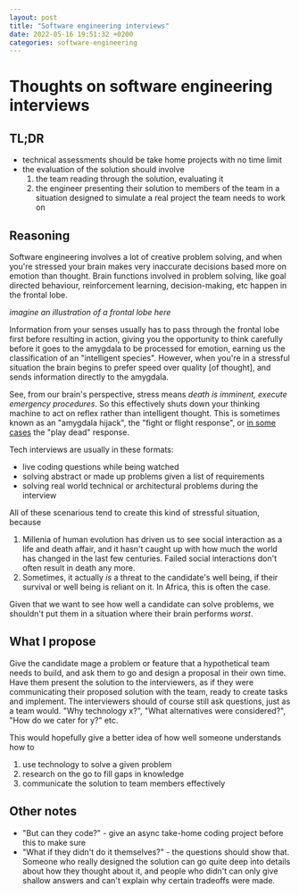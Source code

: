 ```yaml
---
layout: post
title: "Software engineering interviews"
date: 2022-05-16 19:51:32 +0200
categories: software-engineering
---
```


# Thoughts on software engineering interviews

## TL;DR

- technical assessments should be take home projects with no time limit
- the evaluation of the solution should involve 
    1. the team reading through the solution, evaluating it
    2. the engineer presenting their solution to members of the team in a situation designed to simulate a real project the team needs to work on

## Reasoning

Software engineering involves a lot of creative problem solving, 
and when you're stressed your brain makes very inaccurate decisions based more on emotion than thought.
Brain functions involved in problem solving, like goal directed behaviour, reinforcement learning, decision-making, etc happen in the frontal lobe.

_imagine an illustration of a frontal lobe here_

Information from your senses usually has to pass through the frontal lobe first before resulting in action, 
giving you the opportunity to think carefully before it goes to the amygdala to be processed for emotion, 
earning us the classification of an "intelligent species".
However, when you're in a stressful situation the brain begins to prefer speed over quality [of thought], and sends information directly to the amygdala.

See, from our brain's perspective, stress means _death is imminent, execute emergency procedures_.
So this effectively shuts down your thinking machine to act on reflex rather than intelligent thought.
This is sometimes known as an "amygdala hijack", the "fight or flight response", or [in some cases](https://www.youtube.com/watch?v=_JF0Jys5ITc) the "play dead" response.

Tech interviews are usually in these formats:
- live coding questions while being watched
- solving abstract or made up problems given a list of requirements
- solving real world technical or architectural problems during the interview

All of these scenarious tend to create this kind of stressful situation, because
1. Millenia of human evolution has driven us to see social interaction as a life and death affair, and it hasn't caught up with how much the world has changed in the last few centuries. Failed social interactions don't often result in death any more.
2. Sometimes, it actually _is_ a threat to the candidate's well being, if their survival or well being is reliant on it. In Africa, this is often the case.

Given that we want to see how well a candidate can solve problems, 
we shouldn't put them in a situation where their brain performs _worst_. 

## What I propose

Give the candidate mage a problem or feature that a hypothetical team needs to build, and ask them to go and design a proposal in their own time.
Have them present the solution to the interviewers, as if they were communicating their proposed solution with the team, ready to create tasks and implement.
The interviewers should of course still ask questions, just as a team would. "Why technology x?", "What alternatives were considered?", "How do we cater for y?" etc.

This would hopefully give a better idea of how well someone understands how to
1. use technology to solve a given problem
2. research on the go to fill gaps in knowledge
3. communicate the solution to team members effectively

## Other notes

- "But can they code?" - give an async take-home coding project before this to make sure
- "What if they didn't do it themselves?" - the questions should show that. Someone who really designed the solution can go quite deep into details about how they thought about it, and people who didn't can only give shallow answers and can't explain why certain tradeoffs were made.
